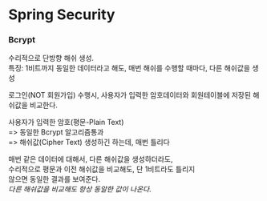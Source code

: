 # Spring Security

### Bcrypt
수리적으로 단방향 해쉬 생성.     
특징: 1비트까지 동일한 데이터라고 해도, 매번 해쉬를 수행할 때마다, 다른 해쉬값을 생성  
  
로그인(NOT 회원가입) 수행시, 사용자가 입력한 암호데이터와
회원테이블에 저장된 해쉬값을 비교한다.
  
사용자가 입력한 암호(평문-Plain Text)   
=> 동일한 Bcrypt 알고리즘통과  
=> 해쉬값(Cipher Text) 생성하긴 하는데, 매번 틀리다
  
매번 같은 데이터에 대해서, 다른 해쉬값을 생성하더라도,  
수리적으로 평문과 이전 해쉬값을 비교해도, 단 1비트라도 틀리지  
않으면 동일한 결과를 보여준다.  
_다른 해쉬값을 비교해도 항상 동알한 값이 나온다._
